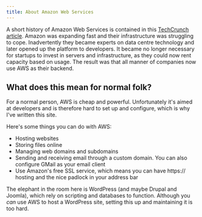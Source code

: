 ```yaml
---
title: About Amazon Web Services
---
```


A short history of Amazon Web Services is contained in this [TechCrunch article](https://techcrunch.com/2016/07/02/andy-jassys-brief-history-of-the-genesis-of-aws/). Amazon was expanding fast and their infrastructure was struggling to cope. Inadvertently they became experts on data centre technology and later opened up the platform to developers. It became no longer necessary for startups to invest in servers and infrastructure, as they could now rent capacity based on usage. The result was that all manner of companies now use AWS as their backend.

## What does this mean for normal folk?

For a normal person, AWS is cheap and powerful. Unfortunately it's aimed at developers and is therefore hard to set up and configure, which is why I've written this site.

Here's some things you can do with AWS:

* Hosting websites
* Storing files online
* Managing web domains and subdomains
* Sending and receiving email through a custom domain. You can also configure GMail as your email client
* Use Amazon's free SSL service, which means you can have https:// hosting and the nice padlock in your address bar

The elephant in the room here is WordPress (and maybe Drupal and Joomla), which rely on scripting and databases to function. Although you *can* use AWS to host a WordPress site, setting this up and maintaining it is too hard.
